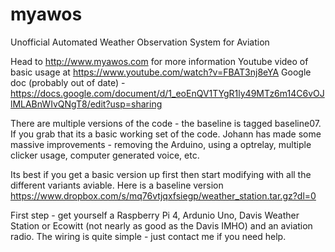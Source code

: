 # myawos
Unofficial Automated Weather Observation System for Aviation

Head to http://www.myawos.com for more information
Youtube video of basic usage at https://www.youtube.com/watch?v=FBAT3nj8eYA
Google doc (probably out of date) - https://docs.google.com/document/d/1_eoEnQV1TYgR1ly49MTz6m14C6vOJlMLABnWIvQNgT8/edit?usp=sharing

There are multiple versions of the code - the baseline is tagged baseline07. If you grab that its a basic working set of the code. 
Johann has made some massive improvements - removing the Arduino, using a optrelay, multiple clicker usage, computer generated voice, etc. 

Its best if you get a basic version up first then start modifying with all the different variants aviable. Here is a baseline version https://www.dropbox.com/s/mq76vtjqxfsiegp/weather_station.tar.gz?dl=0

First step - get yourself a Raspberry Pi 4, Ardunio Uno, Davis Weather Station or Ecowitt (not nearly as good as the Davis IMHO) and an aviation radio.
The wiring is quite simple - just contact me if you need help.
